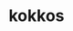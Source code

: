 ---
title: "kokkos"
layout: cache
categories: [package, develop-2024-05-26]
meta: {"versions": ["3.7.01", "4.1.00", "4.2.01", "4.3.01"], "compilers": ["cce@=15.0.1", "gcc@=10.3.0", "gcc@=11.4.0", "gcc@=9.4.0", "oneapi@=2024.0.0"], "oss": ["rhel8", "sle_hpc15", "ubuntu20.04", "ubuntu22.04"], "platforms": ["linux"], "targets": ["neoverse_v1", "neoverse_v2", "ppc64le", "x86_64_v3", "x86_64_v4", "zen4"], "stacks": ["e4s", "e4s-cray-rhel", "e4s-cray-sles", "e4s-neoverse-v2", "e4s-neoverse_v1", "e4s-oneapi", "e4s-power", "e4s-rocm-external", "root", "tutorial"], "num_specs": 48, "num_specs_by_stack": {"e4s-cray-rhel": 2, "root": 48, "e4s-cray-sles": 3, "e4s-power": 5, "e4s-neoverse_v1": 12, "e4s-neoverse-v2": 12, "e4s": 3, "e4s-rocm-external": 6, "tutorial": 1, "e4s-oneapi": 5}}
spec_details: [{"hash": "4tbni6z5j25ai6i7uswi5k2vgujn4cr6", "compiler": "cce@=15.0.1", "versions": ["4.3.01"], "os": "rhel8", "platform": "linux", "target": "zen4", "variants": ["~aggressive_vectorization", "build_system=cmake", "build_type=Release", "~compiler_warnings", "~cuda", "cxxstd=17", "~debug", "~debug_bounds_check", "~debug_dualview_modify_check", "~deprecated_code", "~examples", "generator=make", "~hpx", "~hpx_async_dispatch", "~hwloc", "intel_gpu_arch=none", "~ipo", "~memkind", "~numactl", "~openmp", "~openmptarget", "~pic", "~rocm", "+serial", "+shared", "~sycl", "~tests", "~threads", "~tuning", "~wrapper"], "stacks": ["e4s-cray-rhel", "root"], "size": "-", "tarball": "https://binaries.spack.io/releases/develop-2024-05-26/build_cache/linux-rhel8-zen4/cce-15.0.1/kokkos-4.3.01/linux-rhel8-zen4-cce-15.0.1-kokkos-4.3.01-4tbni6z5j25ai6i7uswi5k2vgujn4cr6.spack"}, {"hash": "t3xm6hljj2y5kcdq6m5fubjrllncdjgp", "compiler": "cce@=15.0.1", "versions": ["4.3.01"], "os": "rhel8", "platform": "linux", "target": "zen4", "variants": ["~aggressive_vectorization", "build_system=cmake", "build_type=Release", "~compiler_warnings", "~cuda", "cxxstd=17", "~debug", "~debug_bounds_check", "~debug_dualview_modify_check", "~deprecated_code", "~examples", "generator=make", "~hpx", "~hpx_async_dispatch", "~hwloc", "intel_gpu_arch=none", "~ipo", "~memkind", "~numactl", "+openmp", "~openmptarget", "~pic", "~rocm", "+serial", "+shared", "~sycl", "~tests", "~threads", "~tuning", "~wrapper"], "stacks": ["e4s-cray-rhel", "root"], "size": "-", "tarball": "https://binaries.spack.io/releases/develop-2024-05-26/build_cache/linux-rhel8-zen4/cce-15.0.1/kokkos-4.3.01/linux-rhel8-zen4-cce-15.0.1-kokkos-4.3.01-t3xm6hljj2y5kcdq6m5fubjrllncdjgp.spack"}, {"hash": "3cauh7frssiuggrrwlfv54d4czpcp4od", "compiler": "gcc@=10.3.0", "versions": ["4.3.01"], "os": "sle_hpc15", "platform": "linux", "target": "x86_64_v4", "variants": ["~aggressive_vectorization", "build_system=cmake", "build_type=Release", "~compiler_warnings", "~cuda", "cxxstd=17", "~debug", "~debug_bounds_check", "~debug_dualview_modify_check", "~deprecated_code", "~examples", "generator=make", "~hpx", "~hpx_async_dispatch", "~hwloc", "intel_gpu_arch=none", "~ipo", "~memkind", "~numactl", "~openmp", "~openmptarget", "~pic", "~rocm", "+serial", "+shared", "~sycl", "~tests", "~threads", "~tuning", "~wrapper"], "stacks": ["root", "e4s-cray-sles"], "size": "-", "tarball": "https://binaries.spack.io/releases/develop-2024-05-26/build_cache/linux-sle_hpc15-x86_64_v4/gcc-10.3.0/kokkos-4.3.01/linux-sle_hpc15-x86_64_v4-gcc-10.3.0-kokkos-4.3.01-3cauh7frssiuggrrwlfv54d4czpcp4od.spack"}, {"hash": "z7rutslrxknc3gfdix5avkxcvwpjcdcy", "compiler": "gcc@=9.4.0", "versions": ["4.3.01"], "os": "ubuntu20.04", "platform": "linux", "target": "ppc64le", "variants": ["~aggressive_vectorization", "build_system=cmake", "build_type=Release", "~compiler_warnings", "+cuda", "cuda_arch=70", "~cuda_constexpr", "+cuda_lambda", "~cuda_ldg_intrinsic", "~cuda_relocatable_device_code", "~cuda_uvm", "cxxstd=17", "~debug", "~debug_bounds_check", "~debug_dualview_modify_check", "~deprecated_code", "~examples", "generator=make", "~hpx", "~hpx_async_dispatch", "~hwloc", "intel_gpu_arch=none", "~ipo", "~memkind", "~numactl", "~openmp", "~openmptarget", "~pic", "~rocm", "+serial", "+shared", "~sycl", "~tests", "~threads", "~tuning", "+wrapper"], "stacks": ["root", "e4s-power"], "size": "-", "tarball": "https://binaries.spack.io/releases/develop-2024-05-26/build_cache/linux-ubuntu20.04-ppc64le/gcc-9.4.0/kokkos-4.3.01/linux-ubuntu20.04-ppc64le-gcc-9.4.0-kokkos-4.3.01-z7rutslrxknc3gfdix5avkxcvwpjcdcy.spack"}, {"hash": "nmcfgzpwinzajiuftwrfeablvc457fdw", "compiler": "gcc@=10.3.0", "versions": ["4.1.00"], "os": "sle_hpc15", "platform": "linux", "target": "x86_64_v4", "variants": ["~aggressive_vectorization", "build_system=cmake", "build_type=Release", "~compiler_warnings", "~cuda", "cxxstd=17", "~debug", "~debug_bounds_check", "~debug_dualview_modify_check", "~deprecated_code", "~examples", "generator=make", "~hpx", "~hpx_async_dispatch", "~hwloc", "intel_gpu_arch=none", "~ipo", "~memkind", "~numactl", "~openmp", "~openmptarget", "~pic", "~rocm", "+serial", "+shared", "~sycl", "~tests", "~threads", "~tuning", "~wrapper"], "stacks": ["root", "e4s-cray-sles"], "size": "-", "tarball": "https://binaries.spack.io/releases/develop-2024-05-26/build_cache/linux-sle_hpc15-x86_64_v4/gcc-10.3.0/kokkos-4.1.00/linux-sle_hpc15-x86_64_v4-gcc-10.3.0-kokkos-4.1.00-nmcfgzpwinzajiuftwrfeablvc457fdw.spack"}, {"hash": "illppwncztbdqn4fvl62a3haytq7niyh", "compiler": "gcc@=10.3.0", "versions": ["4.3.01"], "os": "sle_hpc15", "platform": "linux", "target": "x86_64_v4", "variants": ["~aggressive_vectorization", "build_system=cmake", "build_type=Release", "~compiler_warnings", "~cuda", "cxxstd=17", "~debug", "~debug_bounds_check", "~debug_dualview_modify_check", "~deprecated_code", "~examples", "generator=make", "~hpx", "~hpx_async_dispatch", "~hwloc", "intel_gpu_arch=none", "~ipo", "~memkind", "~numactl", "+openmp", "~openmptarget", "~pic", "~rocm", "+serial", "+shared", "~sycl", "~tests", "~threads", "~tuning", "~wrapper"], "stacks": ["root", "e4s-cray-sles"], "size": "-", "tarball": "https://binaries.spack.io/releases/develop-2024-05-26/build_cache/linux-sle_hpc15-x86_64_v4/gcc-10.3.0/kokkos-4.3.01/linux-sle_hpc15-x86_64_v4-gcc-10.3.0-kokkos-4.3.01-illppwncztbdqn4fvl62a3haytq7niyh.spack"}, {"hash": "osfalas4bnk2vblsub4pa34sn6hg7akf", "compiler": "gcc@=9.4.0", "versions": ["4.3.01"], "os": "ubuntu20.04", "platform": "linux", "target": "ppc64le", "variants": ["~aggressive_vectorization", "build_system=cmake", "build_type=Release", "~compiler_warnings", "~cuda", "cxxstd=17", "~debug", "~debug_bounds_check", "~debug_dualview_modify_check", "~deprecated_code", "~examples", "generator=make", "~hpx", "~hpx_async_dispatch", "~hwloc", "intel_gpu_arch=none", "~ipo", "~memkind", "~numactl", "~openmp", "~openmptarget", "~pic", "~rocm", "+serial", "+shared", "~sycl", "~tests", "~threads", "~tuning", "~wrapper"], "stacks": ["root", "e4s-power"], "size": "-", "tarball": "https://binaries.spack.io/releases/develop-2024-05-26/build_cache/linux-ubuntu20.04-ppc64le/gcc-9.4.0/kokkos-4.3.01/linux-ubuntu20.04-ppc64le-gcc-9.4.0-kokkos-4.3.01-osfalas4bnk2vblsub4pa34sn6hg7akf.spack"}, {"hash": "jh67izs2ah7zk2kltltusbz6t3zs44db", "compiler": "gcc@=9.4.0", "versions": ["4.2.01"], "os": "ubuntu20.04", "platform": "linux", "target": "ppc64le", "variants": ["~aggressive_vectorization", "build_system=cmake", "build_type=Release", "~compiler_warnings", "~cuda", "cxxstd=17", "~debug", "~debug_bounds_check", "~debug_dualview_modify_check", "~deprecated_code", "~examples", "generator=make", "~hpx", "~hpx_async_dispatch", "~hwloc", "intel_gpu_arch=none", "~ipo", "~memkind", "~numactl", "~openmp", "~openmptarget", "~pic", "~rocm", "+serial", "+shared", "~sycl", "~tests", "~threads", "~tuning", "~wrapper"], "stacks": ["root", "e4s-power"], "size": "-", "tarball": "https://binaries.spack.io/releases/develop-2024-05-26/build_cache/linux-ubuntu20.04-ppc64le/gcc-9.4.0/kokkos-4.2.01/linux-ubuntu20.04-ppc64le-gcc-9.4.0-kokkos-4.2.01-jh67izs2ah7zk2kltltusbz6t3zs44db.spack"}, {"hash": "f6qnmgqarxr6mfci7xd7mowy65ipwkcr", "compiler": "gcc@=9.4.0", "versions": ["4.3.01"], "os": "ubuntu20.04", "platform": "linux", "target": "ppc64le", "variants": ["~aggressive_vectorization", "build_system=cmake", "build_type=Release", "~compiler_warnings", "+cuda", "cuda_arch=70", "~cuda_constexpr", "~cuda_lambda", "~cuda_ldg_intrinsic", "~cuda_relocatable_device_code", "~cuda_uvm", "cxxstd=17", "~debug", "~debug_bounds_check", "~debug_dualview_modify_check", "~deprecated_code", "~examples", "generator=make", "~hpx", "~hpx_async_dispatch", "~hwloc", "intel_gpu_arch=none", "~ipo", "~memkind", "~numactl", "~openmp", "~openmptarget", "~pic", "~rocm", "+serial", "+shared", "~sycl", "~tests", "~threads", "~tuning", "+wrapper"], "stacks": ["root", "e4s-power"], "size": "-", "tarball": "https://binaries.spack.io/releases/develop-2024-05-26/build_cache/linux-ubuntu20.04-ppc64le/gcc-9.4.0/kokkos-4.3.01/linux-ubuntu20.04-ppc64le-gcc-9.4.0-kokkos-4.3.01-f6qnmgqarxr6mfci7xd7mowy65ipwkcr.spack"}, {"hash": "qeevoi2x7yfh5empkjmoitpbpalcqz5z", "compiler": "gcc@=9.4.0", "versions": ["4.3.01"], "os": "ubuntu20.04", "platform": "linux", "target": "ppc64le", "variants": ["~aggressive_vectorization", "build_system=cmake", "build_type=Release", "~compiler_warnings", "~cuda", "cxxstd=17", "~debug", "~debug_bounds_check", "~debug_dualview_modify_check", "~deprecated_code", "~examples", "generator=make", "~hpx", "~hpx_async_dispatch", "~hwloc", "intel_gpu_arch=none", "~ipo", "~memkind", "~numactl", "+openmp", "~openmptarget", "~pic", "~rocm", "+serial", "+shared", "~sycl", "~tests", "~threads", "~tuning", "~wrapper"], "stacks": ["root", "e4s-power"], "size": "-", "tarball": "https://binaries.spack.io/releases/develop-2024-05-26/build_cache/linux-ubuntu20.04-ppc64le/gcc-9.4.0/kokkos-4.3.01/linux-ubuntu20.04-ppc64le-gcc-9.4.0-kokkos-4.3.01-qeevoi2x7yfh5empkjmoitpbpalcqz5z.spack"}, {"hash": "vgve4j4ucw2ssltqofsvkrhagbbmx3pt", "compiler": "gcc@=11.4.0", "versions": ["4.3.01"], "os": "ubuntu22.04", "platform": "linux", "target": "neoverse_v1", "variants": ["~aggressive_vectorization", "build_system=cmake", "build_type=Release", "~compiler_warnings", "+cuda", "cuda_arch=80", "~cuda_constexpr", "+cuda_lambda", "~cuda_ldg_intrinsic", "~cuda_relocatable_device_code", "~cuda_uvm", "cxxstd=17", "~debug", "~debug_bounds_check", "~debug_dualview_modify_check", "~deprecated_code", "~examples", "generator=make", "~hpx", "~hpx_async_dispatch", "~hwloc", "intel_gpu_arch=none", "~ipo", "~memkind", "~numactl", "~openmp", "~openmptarget", "~pic", "~rocm", "+serial", "+shared", "~sycl", "~tests", "~threads", "~tuning", "+wrapper"], "stacks": ["e4s-neoverse_v1", "root"], "size": "-", "tarball": "https://binaries.spack.io/releases/develop-2024-05-26/build_cache/linux-ubuntu22.04-neoverse_v1/gcc-11.4.0/kokkos-4.3.01/linux-ubuntu22.04-neoverse_v1-gcc-11.4.0-kokkos-4.3.01-vgve4j4ucw2ssltqofsvkrhagbbmx3pt.spack"}, {"hash": "5thrf5chhzre6d2lo73b5p4pksm5erxu", "compiler": "gcc@=11.4.0", "versions": ["4.3.01"], "os": "ubuntu22.04", "platform": "linux", "target": "neoverse_v1", "variants": ["~aggressive_vectorization", "build_system=cmake", "build_type=Release", "~compiler_warnings", "~cuda", "cxxstd=17", "~debug", "~debug_bounds_check", "~debug_dualview_modify_check", "~deprecated_code", "~examples", "generator=make", "~hpx", "~hpx_async_dispatch", "~hwloc", "intel_gpu_arch=none", "~ipo", "~memkind", "~numactl", "~openmp", "~openmptarget", "~pic", "~rocm", "+serial", "+shared", "~sycl", "~tests", "~threads", "~tuning", "~wrapper"], "stacks": ["e4s-neoverse_v1", "root"], "size": "-", "tarball": "https://binaries.spack.io/releases/develop-2024-05-26/build_cache/linux-ubuntu22.04-neoverse_v1/gcc-11.4.0/kokkos-4.3.01/linux-ubuntu22.04-neoverse_v1-gcc-11.4.0-kokkos-4.3.01-5thrf5chhzre6d2lo73b5p4pksm5erxu.spack"}, {"hash": "646bqtwthvqephtdek5defbo7b2nw3hm", "compiler": "gcc@=11.4.0", "versions": ["4.3.01"], "os": "ubuntu22.04", "platform": "linux", "target": "neoverse_v1", "variants": ["~aggressive_vectorization", "build_system=cmake", "build_type=Release", "~compiler_warnings", "+cuda", "cuda_arch=90", "~cuda_constexpr", "+cuda_lambda", "~cuda_ldg_intrinsic", "~cuda_relocatable_device_code", "~cuda_uvm", "cxxstd=17", "~debug", "~debug_bounds_check", "~debug_dualview_modify_check", "~deprecated_code", "~examples", "generator=make", "~hpx", "~hpx_async_dispatch", "~hwloc", "intel_gpu_arch=none", "~ipo", "~memkind", "~numactl", "~openmp", "~openmptarget", "~pic", "~rocm", "+serial", "+shared", "~sycl", "~tests", "~threads", "~tuning", "+wrapper"], "stacks": ["e4s-neoverse_v1", "root"], "size": "-", "tarball": "https://binaries.spack.io/releases/develop-2024-05-26/build_cache/linux-ubuntu22.04-neoverse_v1/gcc-11.4.0/kokkos-4.3.01/linux-ubuntu22.04-neoverse_v1-gcc-11.4.0-kokkos-4.3.01-646bqtwthvqephtdek5defbo7b2nw3hm.spack"}, {"hash": "hcpra6pkigpif3htqgkxljsvnbbo46mm", "compiler": "gcc@=11.4.0", "versions": ["4.3.01"], "os": "ubuntu22.04", "platform": "linux", "target": "neoverse_v1", "variants": ["~aggressive_vectorization", "build_system=cmake", "build_type=Release", "~compiler_warnings", "+cuda", "cuda_arch=75", "~cuda_constexpr", "+cuda_lambda", "~cuda_ldg_intrinsic", "~cuda_relocatable_device_code", "~cuda_uvm", "cxxstd=17", "~debug", "~debug_bounds_check", "~debug_dualview_modify_check", "~deprecated_code", "~examples", "generator=make", "~hpx", "~hpx_async_dispatch", "~hwloc", "intel_gpu_arch=none", "~ipo", "~memkind", "~numactl", "~openmp", "~openmptarget", "~pic", "~rocm", "+serial", "+shared", "~sycl", "~tests", "~threads", "~tuning", "+wrapper"], "stacks": ["e4s-neoverse_v1", "root"], "size": "-", "tarball": "https://binaries.spack.io/releases/develop-2024-05-26/build_cache/linux-ubuntu22.04-neoverse_v1/gcc-11.4.0/kokkos-4.3.01/linux-ubuntu22.04-neoverse_v1-gcc-11.4.0-kokkos-4.3.01-hcpra6pkigpif3htqgkxljsvnbbo46mm.spack"}, {"hash": "nylj3w6j2kfmevvwbu534pqiba6ygyzr", "compiler": "gcc@=11.4.0", "versions": ["4.2.01"], "os": "ubuntu22.04", "platform": "linux", "target": "neoverse_v1", "variants": ["~aggressive_vectorization", "build_system=cmake", "build_type=Release", "~compiler_warnings", "~cuda", "cxxstd=17", "~debug", "~debug_bounds_check", "~debug_dualview_modify_check", "~deprecated_code", "~examples", "generator=make", "~hpx", "~hpx_async_dispatch", "~hwloc", "intel_gpu_arch=none", "~ipo", "~memkind", "~numactl", "~openmp", "~openmptarget", "~pic", "~rocm", "+serial", "+shared", "~sycl", "~tests", "~threads", "~tuning", "~wrapper"], "stacks": ["e4s-neoverse_v1", "root"], "size": "-", "tarball": "https://binaries.spack.io/releases/develop-2024-05-26/build_cache/linux-ubuntu22.04-neoverse_v1/gcc-11.4.0/kokkos-4.2.01/linux-ubuntu22.04-neoverse_v1-gcc-11.4.0-kokkos-4.2.01-nylj3w6j2kfmevvwbu534pqiba6ygyzr.spack"}, {"hash": "yh6asllihfmc5vyy3hema7us7prqhqzy", "compiler": "gcc@=11.4.0", "versions": ["4.2.01"], "os": "ubuntu22.04", "platform": "linux", "target": "neoverse_v1", "variants": ["~aggressive_vectorization", "build_system=cmake", "build_type=Release", "~compiler_warnings", "+cuda", "cuda_arch=80", "~cuda_constexpr", "~cuda_lambda", "~cuda_ldg_intrinsic", "~cuda_relocatable_device_code", "~cuda_uvm", "cxxstd=17", "~debug", "~debug_bounds_check", "~debug_dualview_modify_check", "~deprecated_code", "~examples", "generator=make", "~hpx", "~hpx_async_dispatch", "~hwloc", "intel_gpu_arch=none", "~ipo", "~memkind", "~numactl", "~openmp", "~openmptarget", "~pic", "~rocm", "+serial", "+shared", "~sycl", "~tests", "~threads", "~tuning", "+wrapper"], "stacks": ["e4s-neoverse_v1", "root"], "size": "-", "tarball": "https://binaries.spack.io/releases/develop-2024-05-26/build_cache/linux-ubuntu22.04-neoverse_v1/gcc-11.4.0/kokkos-4.2.01/linux-ubuntu22.04-neoverse_v1-gcc-11.4.0-kokkos-4.2.01-yh6asllihfmc5vyy3hema7us7prqhqzy.spack"}, {"hash": "2mqgi7ottfcmt6vacfxevgg3mx3ojld3", "compiler": "gcc@=11.4.0", "versions": ["4.3.01"], "os": "ubuntu22.04", "platform": "linux", "target": "neoverse_v1", "variants": ["~aggressive_vectorization", "build_system=cmake", "build_type=Release", "~compiler_warnings", "+cuda", "cuda_arch=80", "~cuda_constexpr", "~cuda_lambda", "~cuda_ldg_intrinsic", "~cuda_relocatable_device_code", "~cuda_uvm", "cxxstd=17", "~debug", "~debug_bounds_check", "~debug_dualview_modify_check", "~deprecated_code", "~examples", "generator=make", "~hpx", "~hpx_async_dispatch", "~hwloc", "intel_gpu_arch=none", "~ipo", "~memkind", "~numactl", "~openmp", "~openmptarget", "~pic", "~rocm", "+serial", "+shared", "~sycl", "~tests", "~threads", "~tuning", "+wrapper"], "stacks": ["e4s-neoverse_v1", "root"], "size": "-", "tarball": "https://binaries.spack.io/releases/develop-2024-05-26/build_cache/linux-ubuntu22.04-neoverse_v1/gcc-11.4.0/kokkos-4.3.01/linux-ubuntu22.04-neoverse_v1-gcc-11.4.0-kokkos-4.3.01-2mqgi7ottfcmt6vacfxevgg3mx3ojld3.spack"}, {"hash": "jmrijl4abn26xdu4att3pki6qqwt4cvb", "compiler": "gcc@=11.4.0", "versions": ["4.3.01"], "os": "ubuntu22.04", "platform": "linux", "target": "neoverse_v1", "variants": ["~aggressive_vectorization", "build_system=cmake", "build_type=Release", "~compiler_warnings", "+cuda", "cuda_arch=75", "~cuda_constexpr", "~cuda_lambda", "~cuda_ldg_intrinsic", "~cuda_relocatable_device_code", "~cuda_uvm", "cxxstd=17", "~debug", "~debug_bounds_check", "~debug_dualview_modify_check", "~deprecated_code", "~examples", "generator=make", "~hpx", "~hpx_async_dispatch", "~hwloc", "intel_gpu_arch=none", "~ipo", "~memkind", "~numactl", "~openmp", "~openmptarget", "~pic", "~rocm", "+serial", "+shared", "~sycl", "~tests", "~threads", "~tuning", "+wrapper"], "stacks": ["e4s-neoverse_v1", "root"], "size": "-", "tarball": "https://binaries.spack.io/releases/develop-2024-05-26/build_cache/linux-ubuntu22.04-neoverse_v1/gcc-11.4.0/kokkos-4.3.01/linux-ubuntu22.04-neoverse_v1-gcc-11.4.0-kokkos-4.3.01-jmrijl4abn26xdu4att3pki6qqwt4cvb.spack"}, {"hash": "63cd2fmw7xomy6yx64otjnnx2mqu5poq", "compiler": "gcc@=11.4.0", "versions": ["4.2.01"], "os": "ubuntu22.04", "platform": "linux", "target": "neoverse_v1", "variants": ["~aggressive_vectorization", "build_system=cmake", "build_type=Release", "~compiler_warnings", "+cuda", "cuda_arch=75", "~cuda_constexpr", "~cuda_lambda", "~cuda_ldg_intrinsic", "~cuda_relocatable_device_code", "~cuda_uvm", "cxxstd=17", "~debug", "~debug_bounds_check", "~debug_dualview_modify_check", "~deprecated_code", "~examples", "generator=make", "~hpx", "~hpx_async_dispatch", "~hwloc", "intel_gpu_arch=none", "~ipo", "~memkind", "~numactl", "~openmp", "~openmptarget", "~pic", "~rocm", "+serial", "+shared", "~sycl", "~tests", "~threads", "~tuning", "+wrapper"], "stacks": ["e4s-neoverse_v1", "root"], "size": "-", "tarball": "https://binaries.spack.io/releases/develop-2024-05-26/build_cache/linux-ubuntu22.04-neoverse_v1/gcc-11.4.0/kokkos-4.2.01/linux-ubuntu22.04-neoverse_v1-gcc-11.4.0-kokkos-4.2.01-63cd2fmw7xomy6yx64otjnnx2mqu5poq.spack"}, {"hash": "tf45dhvaydp45sj425q5umlmmjbs7vor", "compiler": "gcc@=11.4.0", "versions": ["4.2.01"], "os": "ubuntu22.04", "platform": "linux", "target": "neoverse_v1", "variants": ["~aggressive_vectorization", "build_system=cmake", "build_type=Release", "~compiler_warnings", "+cuda", "cuda_arch=90", "~cuda_constexpr", "~cuda_lambda", "~cuda_ldg_intrinsic", "~cuda_relocatable_device_code", "~cuda_uvm", "cxxstd=17", "~debug", "~debug_bounds_check", "~debug_dualview_modify_check", "~deprecated_code", "~examples", "generator=make", "~hpx", "~hpx_async_dispatch", "~hwloc", "intel_gpu_arch=none", "~ipo", "~memkind", "~numactl", "~openmp", "~openmptarget", "~pic", "~rocm", "+serial", "+shared", "~sycl", "~tests", "~threads", "~tuning", "+wrapper"], "stacks": ["e4s-neoverse_v1", "root"], "size": "-", "tarball": "https://binaries.spack.io/releases/develop-2024-05-26/build_cache/linux-ubuntu22.04-neoverse_v1/gcc-11.4.0/kokkos-4.2.01/linux-ubuntu22.04-neoverse_v1-gcc-11.4.0-kokkos-4.2.01-tf45dhvaydp45sj425q5umlmmjbs7vor.spack"}, {"hash": "sqj5n6xfswiawmky6xk74fp6zxh3bkgb", "compiler": "gcc@=11.4.0", "versions": ["4.3.01"], "os": "ubuntu22.04", "platform": "linux", "target": "neoverse_v1", "variants": ["~aggressive_vectorization", "build_system=cmake", "build_type=Release", "~compiler_warnings", "+cuda", "cuda_arch=90", "~cuda_constexpr", "~cuda_lambda", "~cuda_ldg_intrinsic", "~cuda_relocatable_device_code", "~cuda_uvm", "cxxstd=17", "~debug", "~debug_bounds_check", "~debug_dualview_modify_check", "~deprecated_code", "~examples", "generator=make", "~hpx", "~hpx_async_dispatch", "~hwloc", "intel_gpu_arch=none", "~ipo", "~memkind", "~numactl", "~openmp", "~openmptarget", "~pic", "~rocm", "+serial", "+shared", "~sycl", "~tests", "~threads", "~tuning", "+wrapper"], "stacks": ["e4s-neoverse_v1", "root"], "size": "-", "tarball": "https://binaries.spack.io/releases/develop-2024-05-26/build_cache/linux-ubuntu22.04-neoverse_v1/gcc-11.4.0/kokkos-4.3.01/linux-ubuntu22.04-neoverse_v1-gcc-11.4.0-kokkos-4.3.01-sqj5n6xfswiawmky6xk74fp6zxh3bkgb.spack"}, {"hash": "6s3m6drg3mqzk5m6zewur3lrtgmlvsvy", "compiler": "gcc@=11.4.0", "versions": ["4.3.01"], "os": "ubuntu22.04", "platform": "linux", "target": "neoverse_v1", "variants": ["~aggressive_vectorization", "build_system=cmake", "build_type=Release", "~compiler_warnings", "~cuda", "cxxstd=17", "~debug", "~debug_bounds_check", "~debug_dualview_modify_check", "~deprecated_code", "~examples", "generator=make", "~hpx", "~hpx_async_dispatch", "~hwloc", "intel_gpu_arch=none", "~ipo", "~memkind", "~numactl", "+openmp", "~openmptarget", "~pic", "~rocm", "+serial", "+shared", "~sycl", "~tests", "~threads", "~tuning", "~wrapper"], "stacks": ["e4s-neoverse_v1", "root"], "size": "-", "tarball": "https://binaries.spack.io/releases/develop-2024-05-26/build_cache/linux-ubuntu22.04-neoverse_v1/gcc-11.4.0/kokkos-4.3.01/linux-ubuntu22.04-neoverse_v1-gcc-11.4.0-kokkos-4.3.01-6s3m6drg3mqzk5m6zewur3lrtgmlvsvy.spack"}, {"hash": "my3tf7x3oofi6dw5xctzrdtys7qu555k", "compiler": "gcc@=11.4.0", "versions": ["4.3.01"], "os": "ubuntu22.04", "platform": "linux", "target": "neoverse_v2", "variants": ["~aggressive_vectorization", "build_system=cmake", "build_type=Release", "~compiler_warnings", "~cuda", "cxxstd=17", "~debug", "~debug_bounds_check", "~debug_dualview_modify_check", "~deprecated_code", "~examples", "generator=make", "~hpx", "~hpx_async_dispatch", "~hwloc", "intel_gpu_arch=none", "~ipo", "~memkind", "~numactl", "~openmp", "~openmptarget", "~pic", "~rocm", "+serial", "+shared", "~sycl", "~tests", "~threads", "~tuning", "~wrapper"], "stacks": ["e4s-neoverse-v2", "root"], "size": "-", "tarball": "https://binaries.spack.io/releases/develop-2024-05-26/build_cache/linux-ubuntu22.04-neoverse_v2/gcc-11.4.0/kokkos-4.3.01/linux-ubuntu22.04-neoverse_v2-gcc-11.4.0-kokkos-4.3.01-my3tf7x3oofi6dw5xctzrdtys7qu555k.spack"}, {"hash": "pavifvpu56br6mlomufsz2wxz7chac6f", "compiler": "gcc@=11.4.0", "versions": ["4.3.01"], "os": "ubuntu22.04", "platform": "linux", "target": "neoverse_v2", "variants": ["~aggressive_vectorization", "build_system=cmake", "build_type=Release", "~compiler_warnings", "+cuda", "cuda_arch=80", "~cuda_constexpr", "+cuda_lambda", "~cuda_ldg_intrinsic", "~cuda_relocatable_device_code", "~cuda_uvm", "cxxstd=17", "~debug", "~debug_bounds_check", "~debug_dualview_modify_check", "~deprecated_code", "~examples", "generator=make", "~hpx", "~hpx_async_dispatch", "~hwloc", "intel_gpu_arch=none", "~ipo", "~memkind", "~numactl", "~openmp", "~openmptarget", "~pic", "~rocm", "+serial", "+shared", "~sycl", "~tests", "~threads", "~tuning", "+wrapper"], "stacks": ["e4s-neoverse-v2", "root"], "size": "-", "tarball": "https://binaries.spack.io/releases/develop-2024-05-26/build_cache/linux-ubuntu22.04-neoverse_v2/gcc-11.4.0/kokkos-4.3.01/linux-ubuntu22.04-neoverse_v2-gcc-11.4.0-kokkos-4.3.01-pavifvpu56br6mlomufsz2wxz7chac6f.spack"}, {"hash": "efibds7wahbqjgtb6du6a5rtmg6vy5k4", "compiler": "gcc@=11.4.0", "versions": ["4.3.01"], "os": "ubuntu22.04", "platform": "linux", "target": "neoverse_v2", "variants": ["~aggressive_vectorization", "build_system=cmake", "build_type=Release", "~compiler_warnings", "+cuda", "cuda_arch=90", "~cuda_constexpr", "+cuda_lambda", "~cuda_ldg_intrinsic", "~cuda_relocatable_device_code", "~cuda_uvm", "cxxstd=17", "~debug", "~debug_bounds_check", "~debug_dualview_modify_check", "~deprecated_code", "~examples", "generator=make", "~hpx", "~hpx_async_dispatch", "~hwloc", "intel_gpu_arch=none", "~ipo", "~memkind", "~numactl", "~openmp", "~openmptarget", "~pic", "~rocm", "+serial", "+shared", "~sycl", "~tests", "~threads", "~tuning", "+wrapper"], "stacks": ["e4s-neoverse-v2", "root"], "size": "-", "tarball": "https://binaries.spack.io/releases/develop-2024-05-26/build_cache/linux-ubuntu22.04-neoverse_v2/gcc-11.4.0/kokkos-4.3.01/linux-ubuntu22.04-neoverse_v2-gcc-11.4.0-kokkos-4.3.01-efibds7wahbqjgtb6du6a5rtmg6vy5k4.spack"}, {"hash": "noijbgrir54r23zndefpjvvnstckbce7", "compiler": "gcc@=11.4.0", "versions": ["4.3.01"], "os": "ubuntu22.04", "platform": "linux", "target": "neoverse_v2", "variants": ["~aggressive_vectorization", "build_system=cmake", "build_type=Release", "~compiler_warnings", "+cuda", "cuda_arch=75", "~cuda_constexpr", "+cuda_lambda", "~cuda_ldg_intrinsic", "~cuda_relocatable_device_code", "~cuda_uvm", "cxxstd=17", "~debug", "~debug_bounds_check", "~debug_dualview_modify_check", "~deprecated_code", "~examples", "generator=make", "~hpx", "~hpx_async_dispatch", "~hwloc", "intel_gpu_arch=none", "~ipo", "~memkind", "~numactl", "~openmp", "~openmptarget", "~pic", "~rocm", "+serial", "+shared", "~sycl", "~tests", "~threads", "~tuning", "+wrapper"], "stacks": ["e4s-neoverse-v2", "root"], "size": "-", "tarball": "https://binaries.spack.io/releases/develop-2024-05-26/build_cache/linux-ubuntu22.04-neoverse_v2/gcc-11.4.0/kokkos-4.3.01/linux-ubuntu22.04-neoverse_v2-gcc-11.4.0-kokkos-4.3.01-noijbgrir54r23zndefpjvvnstckbce7.spack"}, {"hash": "bcqywgvjf7q4as6bgni7y5ren2nsd243", "compiler": "gcc@=11.4.0", "versions": ["4.2.01"], "os": "ubuntu22.04", "platform": "linux", "target": "neoverse_v2", "variants": ["~aggressive_vectorization", "build_system=cmake", "build_type=Release", "~compiler_warnings", "~cuda", "cxxstd=17", "~debug", "~debug_bounds_check", "~debug_dualview_modify_check", "~deprecated_code", "~examples", "generator=make", "~hpx", "~hpx_async_dispatch", "~hwloc", "intel_gpu_arch=none", "~ipo", "~memkind", "~numactl", "~openmp", "~openmptarget", "~pic", "~rocm", "+serial", "+shared", "~sycl", "~tests", "~threads", "~tuning", "~wrapper"], "stacks": ["e4s-neoverse-v2", "root"], "size": "-", "tarball": "https://binaries.spack.io/releases/develop-2024-05-26/build_cache/linux-ubuntu22.04-neoverse_v2/gcc-11.4.0/kokkos-4.2.01/linux-ubuntu22.04-neoverse_v2-gcc-11.4.0-kokkos-4.2.01-bcqywgvjf7q4as6bgni7y5ren2nsd243.spack"}, {"hash": "2rk6kh2nxdxtwjjqlrh626hqzd2pczhx", "compiler": "gcc@=11.4.0", "versions": ["4.2.01"], "os": "ubuntu22.04", "platform": "linux", "target": "neoverse_v2", "variants": ["~aggressive_vectorization", "build_system=cmake", "build_type=Release", "~compiler_warnings", "+cuda", "cuda_arch=90", "~cuda_constexpr", "~cuda_lambda", "~cuda_ldg_intrinsic", "~cuda_relocatable_device_code", "~cuda_uvm", "cxxstd=17", "~debug", "~debug_bounds_check", "~debug_dualview_modify_check", "~deprecated_code", "~examples", "generator=make", "~hpx", "~hpx_async_dispatch", "~hwloc", "intel_gpu_arch=none", "~ipo", "~memkind", "~numactl", "~openmp", "~openmptarget", "~pic", "~rocm", "+serial", "+shared", "~sycl", "~tests", "~threads", "~tuning", "+wrapper"], "stacks": ["e4s-neoverse-v2", "root"], "size": "-", "tarball": "https://binaries.spack.io/releases/develop-2024-05-26/build_cache/linux-ubuntu22.04-neoverse_v2/gcc-11.4.0/kokkos-4.2.01/linux-ubuntu22.04-neoverse_v2-gcc-11.4.0-kokkos-4.2.01-2rk6kh2nxdxtwjjqlrh626hqzd2pczhx.spack"}, {"hash": "2ofl6x43fazu3ma2f7esmudiq3bhfo6b", "compiler": "gcc@=11.4.0", "versions": ["4.2.01"], "os": "ubuntu22.04", "platform": "linux", "target": "neoverse_v2", "variants": ["~aggressive_vectorization", "build_system=cmake", "build_type=Release", "~compiler_warnings", "+cuda", "cuda_arch=80", "~cuda_constexpr", "~cuda_lambda", "~cuda_ldg_intrinsic", "~cuda_relocatable_device_code", "~cuda_uvm", "cxxstd=17", "~debug", "~debug_bounds_check", "~debug_dualview_modify_check", "~deprecated_code", "~examples", "generator=make", "~hpx", "~hpx_async_dispatch", "~hwloc", "intel_gpu_arch=none", "~ipo", "~memkind", "~numactl", "~openmp", "~openmptarget", "~pic", "~rocm", "+serial", "+shared", "~sycl", "~tests", "~threads", "~tuning", "+wrapper"], "stacks": ["e4s-neoverse-v2", "root"], "size": "-", "tarball": "https://binaries.spack.io/releases/develop-2024-05-26/build_cache/linux-ubuntu22.04-neoverse_v2/gcc-11.4.0/kokkos-4.2.01/linux-ubuntu22.04-neoverse_v2-gcc-11.4.0-kokkos-4.2.01-2ofl6x43fazu3ma2f7esmudiq3bhfo6b.spack"}, {"hash": "zjil4wbdsemmt27sk36nkvdjie6nopvo", "compiler": "gcc@=11.4.0", "versions": ["4.2.01"], "os": "ubuntu22.04", "platform": "linux", "target": "neoverse_v2", "variants": ["~aggressive_vectorization", "build_system=cmake", "build_type=Release", "~compiler_warnings", "+cuda", "cuda_arch=75", "~cuda_constexpr", "~cuda_lambda", "~cuda_ldg_intrinsic", "~cuda_relocatable_device_code", "~cuda_uvm", "cxxstd=17", "~debug", "~debug_bounds_check", "~debug_dualview_modify_check", "~deprecated_code", "~examples", "generator=make", "~hpx", "~hpx_async_dispatch", "~hwloc", "intel_gpu_arch=none", "~ipo", "~memkind", "~numactl", "~openmp", "~openmptarget", "~pic", "~rocm", "+serial", "+shared", "~sycl", "~tests", "~threads", "~tuning", "+wrapper"], "stacks": ["e4s-neoverse-v2", "root"], "size": "-", "tarball": "https://binaries.spack.io/releases/develop-2024-05-26/build_cache/linux-ubuntu22.04-neoverse_v2/gcc-11.4.0/kokkos-4.2.01/linux-ubuntu22.04-neoverse_v2-gcc-11.4.0-kokkos-4.2.01-zjil4wbdsemmt27sk36nkvdjie6nopvo.spack"}, {"hash": "ytvd6uldcebdl64u5dixqmd5ifmyrsyz", "compiler": "gcc@=11.4.0", "versions": ["4.3.01"], "os": "ubuntu22.04", "platform": "linux", "target": "neoverse_v2", "variants": ["~aggressive_vectorization", "build_system=cmake", "build_type=Release", "~compiler_warnings", "+cuda", "cuda_arch=90", "~cuda_constexpr", "~cuda_lambda", "~cuda_ldg_intrinsic", "~cuda_relocatable_device_code", "~cuda_uvm", "cxxstd=17", "~debug", "~debug_bounds_check", "~debug_dualview_modify_check", "~deprecated_code", "~examples", "generator=make", "~hpx", "~hpx_async_dispatch", "~hwloc", "intel_gpu_arch=none", "~ipo", "~memkind", "~numactl", "~openmp", "~openmptarget", "~pic", "~rocm", "+serial", "+shared", "~sycl", "~tests", "~threads", "~tuning", "+wrapper"], "stacks": ["e4s-neoverse-v2", "root"], "size": "-", "tarball": "https://binaries.spack.io/releases/develop-2024-05-26/build_cache/linux-ubuntu22.04-neoverse_v2/gcc-11.4.0/kokkos-4.3.01/linux-ubuntu22.04-neoverse_v2-gcc-11.4.0-kokkos-4.3.01-ytvd6uldcebdl64u5dixqmd5ifmyrsyz.spack"}, {"hash": "pjbzlzhpatwfe7z5qnaszkqnyaj7h5gx", "compiler": "gcc@=11.4.0", "versions": ["4.3.01"], "os": "ubuntu22.04", "platform": "linux", "target": "neoverse_v2", "variants": ["~aggressive_vectorization", "build_system=cmake", "build_type=Release", "~compiler_warnings", "~cuda", "cxxstd=17", "~debug", "~debug_bounds_check", "~debug_dualview_modify_check", "~deprecated_code", "~examples", "generator=make", "~hpx", "~hpx_async_dispatch", "~hwloc", "intel_gpu_arch=none", "~ipo", "~memkind", "~numactl", "+openmp", "~openmptarget", "~pic", "~rocm", "+serial", "+shared", "~sycl", "~tests", "~threads", "~tuning", "~wrapper"], "stacks": ["e4s-neoverse-v2", "root"], "size": "-", "tarball": "https://binaries.spack.io/releases/develop-2024-05-26/build_cache/linux-ubuntu22.04-neoverse_v2/gcc-11.4.0/kokkos-4.3.01/linux-ubuntu22.04-neoverse_v2-gcc-11.4.0-kokkos-4.3.01-pjbzlzhpatwfe7z5qnaszkqnyaj7h5gx.spack"}, {"hash": "efxm4rzbhk7m4lbya5ca6mf5fi66eij6", "compiler": "gcc@=11.4.0", "versions": ["4.3.01"], "os": "ubuntu22.04", "platform": "linux", "target": "neoverse_v2", "variants": ["~aggressive_vectorization", "build_system=cmake", "build_type=Release", "~compiler_warnings", "+cuda", "cuda_arch=80", "~cuda_constexpr", "~cuda_lambda", "~cuda_ldg_intrinsic", "~cuda_relocatable_device_code", "~cuda_uvm", "cxxstd=17", "~debug", "~debug_bounds_check", "~debug_dualview_modify_check", "~deprecated_code", "~examples", "generator=make", "~hpx", "~hpx_async_dispatch", "~hwloc", "intel_gpu_arch=none", "~ipo", "~memkind", "~numactl", "~openmp", "~openmptarget", "~pic", "~rocm", "+serial", "+shared", "~sycl", "~tests", "~threads", "~tuning", "+wrapper"], "stacks": ["e4s-neoverse-v2", "root"], "size": "-", "tarball": "https://binaries.spack.io/releases/develop-2024-05-26/build_cache/linux-ubuntu22.04-neoverse_v2/gcc-11.4.0/kokkos-4.3.01/linux-ubuntu22.04-neoverse_v2-gcc-11.4.0-kokkos-4.3.01-efxm4rzbhk7m4lbya5ca6mf5fi66eij6.spack"}, {"hash": "q23riipzrg55x4pjp2qnah52ozqnnbeh", "compiler": "gcc@=11.4.0", "versions": ["4.3.01"], "os": "ubuntu22.04", "platform": "linux", "target": "neoverse_v2", "variants": ["~aggressive_vectorization", "build_system=cmake", "build_type=Release", "~compiler_warnings", "+cuda", "cuda_arch=75", "~cuda_constexpr", "~cuda_lambda", "~cuda_ldg_intrinsic", "~cuda_relocatable_device_code", "~cuda_uvm", "cxxstd=17", "~debug", "~debug_bounds_check", "~debug_dualview_modify_check", "~deprecated_code", "~examples", "generator=make", "~hpx", "~hpx_async_dispatch", "~hwloc", "intel_gpu_arch=none", "~ipo", "~memkind", "~numactl", "~openmp", "~openmptarget", "~pic", "~rocm", "+serial", "+shared", "~sycl", "~tests", "~threads", "~tuning", "+wrapper"], "stacks": ["e4s-neoverse-v2", "root"], "size": "-", "tarball": "https://binaries.spack.io/releases/develop-2024-05-26/build_cache/linux-ubuntu22.04-neoverse_v2/gcc-11.4.0/kokkos-4.3.01/linux-ubuntu22.04-neoverse_v2-gcc-11.4.0-kokkos-4.3.01-q23riipzrg55x4pjp2qnah52ozqnnbeh.spack"}, {"hash": "7tveh5yd7k3w3spbqndhhfza6c425qwx", "compiler": "gcc@=11.4.0", "versions": ["4.3.01"], "os": "ubuntu22.04", "platform": "linux", "target": "x86_64_v3", "variants": ["~aggressive_vectorization", "build_system=cmake", "build_type=Release", "~compiler_warnings", "~cuda", "cxxstd=17", "~debug", "~debug_bounds_check", "~debug_dualview_modify_check", "~deprecated_code", "~examples", "generator=make", "~hpx", "~hpx_async_dispatch", "~hwloc", "intel_gpu_arch=none", "~ipo", "~memkind", "~numactl", "~openmp", "~openmptarget", "~pic", "~rocm", "+serial", "+shared", "~sycl", "~tests", "~threads", "~tuning", "~wrapper"], "stacks": ["root", "e4s"], "size": "-", "tarball": "https://binaries.spack.io/releases/develop-2024-05-26/build_cache/linux-ubuntu22.04-x86_64_v3/gcc-11.4.0/kokkos-4.3.01/linux-ubuntu22.04-x86_64_v3-gcc-11.4.0-kokkos-4.3.01-7tveh5yd7k3w3spbqndhhfza6c425qwx.spack"}, {"hash": "d4nx22r2h6bdyh4uk3jgustuetbqdqmb", "compiler": "gcc@=11.4.0", "versions": ["4.3.01"], "os": "ubuntu22.04", "platform": "linux", "target": "x86_64_v3", "variants": ["~aggressive_vectorization", "amdgpu_target=gfx908", "build_system=cmake", "build_type=Release", "~compiler_warnings", "~cuda", "cxxstd=17", "~debug", "~debug_bounds_check", "~debug_dualview_modify_check", "~deprecated_code", "~examples", "generator=make", "~hpx", "~hpx_async_dispatch", "~hwloc", "intel_gpu_arch=none", "~ipo", "~memkind", "~numactl", "~openmp", "~openmptarget", "~pic", "+rocm", "+serial", "+shared", "~sycl", "~tests", "~threads", "~tuning", "~wrapper"], "stacks": ["root", "e4s-rocm-external"], "size": "-", "tarball": "https://binaries.spack.io/releases/develop-2024-05-26/build_cache/linux-ubuntu22.04-x86_64_v3/gcc-11.4.0/kokkos-4.3.01/linux-ubuntu22.04-x86_64_v3-gcc-11.4.0-kokkos-4.3.01-d4nx22r2h6bdyh4uk3jgustuetbqdqmb.spack"}, {"hash": "cjpoyatupsb6zzi5lh7qczwtz4uegehm", "compiler": "gcc@=11.4.0", "versions": ["4.3.01"], "os": "ubuntu22.04", "platform": "linux", "target": "x86_64_v3", "variants": ["~aggressive_vectorization", "amdgpu_target=gfx90a", "build_system=cmake", "build_type=Release", "~compiler_warnings", "~cuda", "cxxstd=17", "~debug", "~debug_bounds_check", "~debug_dualview_modify_check", "~deprecated_code", "~examples", "generator=make", "~hpx", "~hpx_async_dispatch", "~hwloc", "intel_gpu_arch=none", "~ipo", "~memkind", "~numactl", "~openmp", "~openmptarget", "~pic", "+rocm", "+serial", "+shared", "~sycl", "~tests", "~threads", "~tuning", "~wrapper"], "stacks": ["root", "e4s-rocm-external"], "size": "-", "tarball": "https://binaries.spack.io/releases/develop-2024-05-26/build_cache/linux-ubuntu22.04-x86_64_v3/gcc-11.4.0/kokkos-4.3.01/linux-ubuntu22.04-x86_64_v3-gcc-11.4.0-kokkos-4.3.01-cjpoyatupsb6zzi5lh7qczwtz4uegehm.spack"}, {"hash": "c5mf7dhubhshozmrifoavvsj77eifvhz", "compiler": "gcc@=11.4.0", "versions": ["4.2.01"], "os": "ubuntu22.04", "platform": "linux", "target": "x86_64_v3", "variants": ["~aggressive_vectorization", "build_system=cmake", "build_type=Release", "~compiler_warnings", "~cuda", "cxxstd=17", "~debug", "~debug_bounds_check", "~debug_dualview_modify_check", "~deprecated_code", "~examples", "generator=make", "~hpx", "~hpx_async_dispatch", "~hwloc", "intel_gpu_arch=none", "~ipo", "~memkind", "~numactl", "~openmp", "~openmptarget", "~pic", "~rocm", "+serial", "+shared", "~sycl", "~tests", "~threads", "~tuning", "~wrapper"], "stacks": ["root", "e4s", "tutorial"], "size": "-", "tarball": "https://binaries.spack.io/releases/develop-2024-05-26/build_cache/linux-ubuntu22.04-x86_64_v3/gcc-11.4.0/kokkos-4.2.01/linux-ubuntu22.04-x86_64_v3-gcc-11.4.0-kokkos-4.2.01-c5mf7dhubhshozmrifoavvsj77eifvhz.spack"}, {"hash": "ioqd53rnsbkoowqeiistjon5udrthp3y", "compiler": "gcc@=11.4.0", "versions": ["3.7.01"], "os": "ubuntu22.04", "platform": "linux", "target": "x86_64_v3", "variants": ["~aggressive_vectorization", "amdgpu_target=gfx908", "build_system=cmake", "build_type=Release", "~compiler_warnings", "~cuda", "cxxstd=17", "~debug", "~debug_bounds_check", "~debug_dualview_modify_check", "~deprecated_code", "~examples", "generator=make", "~hpx", "~hpx_async_dispatch", "~hwloc", "intel_gpu_arch=none", "~ipo", "~memkind", "~numactl", "~openmp", "~openmptarget", "~pic", "+rocm", "+serial", "+shared", "~sycl", "~tests", "~threads", "~tuning", "~wrapper"], "stacks": ["root", "e4s-rocm-external"], "size": "-", "tarball": "https://binaries.spack.io/releases/develop-2024-05-26/build_cache/linux-ubuntu22.04-x86_64_v3/gcc-11.4.0/kokkos-3.7.01/linux-ubuntu22.04-x86_64_v3-gcc-11.4.0-kokkos-3.7.01-ioqd53rnsbkoowqeiistjon5udrthp3y.spack"}, {"hash": "uadcr62g6yf4y2ruesv37ygxtqa6cdgv", "compiler": "gcc@=11.4.0", "versions": ["3.7.01"], "os": "ubuntu22.04", "platform": "linux", "target": "x86_64_v3", "variants": ["~aggressive_vectorization", "amdgpu_target=gfx90a", "build_system=cmake", "build_type=Release", "~compiler_warnings", "~cuda", "cxxstd=17", "~debug", "~debug_bounds_check", "~debug_dualview_modify_check", "~deprecated_code", "~examples", "generator=make", "~hpx", "~hpx_async_dispatch", "~hwloc", "intel_gpu_arch=none", "~ipo", "~memkind", "~numactl", "~openmp", "~openmptarget", "~pic", "+rocm", "+serial", "+shared", "~sycl", "~tests", "~threads", "~tuning", "~wrapper"], "stacks": ["root", "e4s-rocm-external"], "size": "-", "tarball": "https://binaries.spack.io/releases/develop-2024-05-26/build_cache/linux-ubuntu22.04-x86_64_v3/gcc-11.4.0/kokkos-3.7.01/linux-ubuntu22.04-x86_64_v3-gcc-11.4.0-kokkos-3.7.01-uadcr62g6yf4y2ruesv37ygxtqa6cdgv.spack"}, {"hash": "5hkxsorid3qsgtplwd4wr6wh6jk4xzpx", "compiler": "gcc@=11.4.0", "versions": ["4.3.01"], "os": "ubuntu22.04", "platform": "linux", "target": "x86_64_v3", "variants": ["~aggressive_vectorization", "build_system=cmake", "build_type=Release", "~compiler_warnings", "~cuda", "cxxstd=17", "~debug", "~debug_bounds_check", "~debug_dualview_modify_check", "~deprecated_code", "~examples", "generator=make", "~hpx", "~hpx_async_dispatch", "~hwloc", "intel_gpu_arch=none", "~ipo", "~memkind", "~numactl", "+openmp", "~openmptarget", "~pic", "~rocm", "+serial", "+shared", "~sycl", "~tests", "~threads", "~tuning", "~wrapper"], "stacks": ["root", "e4s"], "size": "-", "tarball": "https://binaries.spack.io/releases/develop-2024-05-26/build_cache/linux-ubuntu22.04-x86_64_v3/gcc-11.4.0/kokkos-4.3.01/linux-ubuntu22.04-x86_64_v3-gcc-11.4.0-kokkos-4.3.01-5hkxsorid3qsgtplwd4wr6wh6jk4xzpx.spack"}, {"hash": "tqvqy5cj6la7pioeri2n7czfcvlhxnkk", "compiler": "gcc@=11.4.0", "versions": ["4.2.01"], "os": "ubuntu22.04", "platform": "linux", "target": "x86_64_v3", "variants": ["~aggressive_vectorization", "amdgpu_target=gfx90a", "build_system=cmake", "build_type=Release", "~compiler_warnings", "~cuda", "cxxstd=17", "~debug", "~debug_bounds_check", "~debug_dualview_modify_check", "~deprecated_code", "~examples", "generator=make", "~hpx", "~hpx_async_dispatch", "~hwloc", "intel_gpu_arch=none", "~ipo", "~memkind", "~numactl", "~openmp", "~openmptarget", "~pic", "+rocm", "+serial", "+shared", "~sycl", "~tests", "~threads", "~tuning", "~wrapper"], "stacks": ["root", "e4s-rocm-external"], "size": "-", "tarball": "https://binaries.spack.io/releases/develop-2024-05-26/build_cache/linux-ubuntu22.04-x86_64_v3/gcc-11.4.0/kokkos-4.2.01/linux-ubuntu22.04-x86_64_v3-gcc-11.4.0-kokkos-4.2.01-tqvqy5cj6la7pioeri2n7czfcvlhxnkk.spack"}, {"hash": "sj5etvurgrixnffv42eavwngwtdatz6b", "compiler": "gcc@=11.4.0", "versions": ["4.2.01"], "os": "ubuntu22.04", "platform": "linux", "target": "x86_64_v3", "variants": ["~aggressive_vectorization", "amdgpu_target=gfx908", "build_system=cmake", "build_type=Release", "~compiler_warnings", "~cuda", "cxxstd=17", "~debug", "~debug_bounds_check", "~debug_dualview_modify_check", "~deprecated_code", "~examples", "generator=make", "~hpx", "~hpx_async_dispatch", "~hwloc", "intel_gpu_arch=none", "~ipo", "~memkind", "~numactl", "~openmp", "~openmptarget", "~pic", "+rocm", "+serial", "+shared", "~sycl", "~tests", "~threads", "~tuning", "~wrapper"], "stacks": ["root", "e4s-rocm-external"], "size": "-", "tarball": "https://binaries.spack.io/releases/develop-2024-05-26/build_cache/linux-ubuntu22.04-x86_64_v3/gcc-11.4.0/kokkos-4.2.01/linux-ubuntu22.04-x86_64_v3-gcc-11.4.0-kokkos-4.2.01-sj5etvurgrixnffv42eavwngwtdatz6b.spack"}, {"hash": "oejbjjj6o6nn7omkrpdxblyxd2ax3rgo", "compiler": "oneapi@=2024.0.0", "versions": ["4.3.01"], "os": "ubuntu22.04", "platform": "linux", "target": "x86_64_v3", "variants": ["~aggressive_vectorization", "build_system=cmake", "build_type=Release", "~compiler_warnings", "~cuda", "cxxstd=17", "~debug", "~debug_bounds_check", "~debug_dualview_modify_check", "~deprecated_code", "+examples", "generator=make", "~hpx", "~hpx_async_dispatch", "~hwloc", "intel_gpu_arch=none", "~ipo", "~memkind", "~numactl", "+openmp", "~openmptarget", "~pic", "~rocm", "+serial", "+shared", "+sycl", "~tests", "~threads", "~tuning", "~wrapper"], "stacks": ["root", "e4s-oneapi"], "size": "-", "tarball": "https://binaries.spack.io/releases/develop-2024-05-26/build_cache/linux-ubuntu22.04-x86_64_v3/oneapi-2024.0.0/kokkos-4.3.01/linux-ubuntu22.04-x86_64_v3-oneapi-2024.0.0-kokkos-4.3.01-oejbjjj6o6nn7omkrpdxblyxd2ax3rgo.spack"}, {"hash": "lizqwgoefktdiyngpy3gxdzyddfy4w4m", "compiler": "oneapi@=2024.0.0", "versions": ["4.3.01"], "os": "ubuntu22.04", "platform": "linux", "target": "x86_64_v3", "variants": ["~aggressive_vectorization", "build_system=cmake", "build_type=Release", "~compiler_warnings", "~cuda", "cxxstd=17", "~debug", "~debug_bounds_check", "~debug_dualview_modify_check", "~deprecated_code", "~examples", "generator=make", "~hpx", "~hpx_async_dispatch", "~hwloc", "intel_gpu_arch=none", "~ipo", "~memkind", "~numactl", "~openmp", "~openmptarget", "~pic", "~rocm", "+serial", "+shared", "~sycl", "~tests", "~threads", "~tuning", "~wrapper"], "stacks": ["root", "e4s-oneapi"], "size": "-", "tarball": "https://binaries.spack.io/releases/develop-2024-05-26/build_cache/linux-ubuntu22.04-x86_64_v3/oneapi-2024.0.0/kokkos-4.3.01/linux-ubuntu22.04-x86_64_v3-oneapi-2024.0.0-kokkos-4.3.01-lizqwgoefktdiyngpy3gxdzyddfy4w4m.spack"}, {"hash": "iwzgjtyuizhvak7xq6uiezfmbkrbcex5", "compiler": "oneapi@=2024.0.0", "versions": ["4.2.01"], "os": "ubuntu22.04", "platform": "linux", "target": "x86_64_v3", "variants": ["~aggressive_vectorization", "build_system=cmake", "build_type=Release", "~compiler_warnings", "~cuda", "cxxstd=17", "~debug", "~debug_bounds_check", "~debug_dualview_modify_check", "~deprecated_code", "~examples", "generator=make", "~hpx", "~hpx_async_dispatch", "~hwloc", "intel_gpu_arch=none", "~ipo", "~memkind", "~numactl", "~openmp", "~openmptarget", "~pic", "~rocm", "+serial", "+shared", "~sycl", "~tests", "~threads", "~tuning", "~wrapper"], "stacks": ["root", "e4s-oneapi"], "size": "-", "tarball": "https://binaries.spack.io/releases/develop-2024-05-26/build_cache/linux-ubuntu22.04-x86_64_v3/oneapi-2024.0.0/kokkos-4.2.01/linux-ubuntu22.04-x86_64_v3-oneapi-2024.0.0-kokkos-4.2.01-iwzgjtyuizhvak7xq6uiezfmbkrbcex5.spack"}, {"hash": "p4ucjb6o5e7jqrhlvwjepjdsryyfk6re", "compiler": "oneapi@=2024.0.0", "versions": ["4.3.01"], "os": "ubuntu22.04", "platform": "linux", "target": "x86_64_v3", "variants": ["~aggressive_vectorization", "build_system=cmake", "build_type=Release", "~compiler_warnings", "~cuda", "cxxstd=17", "~debug", "~debug_bounds_check", "~debug_dualview_modify_check", "~deprecated_code", "~examples", "generator=make", "~hpx", "~hpx_async_dispatch", "~hwloc", "intel_gpu_arch=none", "~ipo", "~memkind", "~numactl", "~openmp", "~openmptarget", "~pic", "~rocm", "+serial", "+shared", "+sycl", "~tests", "~threads", "~tuning", "~wrapper"], "stacks": ["root", "e4s-oneapi"], "size": "-", "tarball": "https://binaries.spack.io/releases/develop-2024-05-26/build_cache/linux-ubuntu22.04-x86_64_v3/oneapi-2024.0.0/kokkos-4.3.01/linux-ubuntu22.04-x86_64_v3-oneapi-2024.0.0-kokkos-4.3.01-p4ucjb6o5e7jqrhlvwjepjdsryyfk6re.spack"}, {"hash": "cl4ny4gawus7d4rkst4haavogq5s4tuy", "compiler": "oneapi@=2024.0.0", "versions": ["4.3.01"], "os": "ubuntu22.04", "platform": "linux", "target": "x86_64_v3", "variants": ["~aggressive_vectorization", "build_system=cmake", "build_type=Release", "~compiler_warnings", "~cuda", "cxxstd=17", "~debug", "~debug_bounds_check", "~debug_dualview_modify_check", "~deprecated_code", "~examples", "generator=make", "~hpx", "~hpx_async_dispatch", "~hwloc", "intel_gpu_arch=none", "~ipo", "~memkind", "~numactl", "+openmp", "~openmptarget", "~pic", "~rocm", "+serial", "+shared", "~sycl", "~tests", "~threads", "~tuning", "~wrapper"], "stacks": ["root", "e4s-oneapi"], "size": "-", "tarball": "https://binaries.spack.io/releases/develop-2024-05-26/build_cache/linux-ubuntu22.04-x86_64_v3/oneapi-2024.0.0/kokkos-4.3.01/linux-ubuntu22.04-x86_64_v3-oneapi-2024.0.0-kokkos-4.3.01-cl4ny4gawus7d4rkst4haavogq5s4tuy.spack"}]
---
